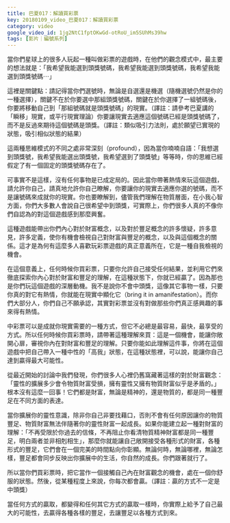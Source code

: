 ```yaml
---
title: 巴夏017：解讀買彩票
key: 20180109_video_巴夏017：解讀買彩票
category: video
google_video_id: 1jg2NtC1fptOKwGd-otRoU_im5SUhMs39hw
tags: [影片｜編號系列]
---
```


當你們星球上的很多人玩起一種叫做彩票的遊戲時，在他們的觀念模式中，最主要的想法就是：「我希望我能選到頭獎號碼，我希望我能選到頭獎號碼，我希望我能選到頭獎號碼⋯」

這裡是關鍵點：請記得當你們選號時，無論是自選還是機選（隨機選號仍然是你的一種選擇），關鍵不在於你要選中那組頭獎號碼，關鍵在於你選擇了一組號碼後，你要將移動自己到「那組號碼就是頭獎號碼」的現實。（譯註：請參考巴夏講的「瞬移」現實，或平行現實理論）你要讓現實去適應這個號碼已經是頭獎號碼了，而不是反過來期待這個號碼是頭獎。（譯註：類似吸引力法則，處於願望已實現的狀態，吸引相似狀態的結果）

這兩種思維模式的不同之處非常深刻（profound），因為當你喃喃自語：「我想選到頭獎號，我希望我能選出頭獎號，我希望選到了頭獎號」等等時，你的思維已經假定了有一個固定的頭獎號碼存在了。

可事實不是這樣，沒有任何事物是已成定局的。因此當你帶著熱情來玩這個遊戲，請允許你自己，請真地允許你自己瞭解，你要讓你的現實去適應你選的號碼，而不是讓號碼來成就你的現實。你也要瞭解到，儘管我們理解在物質層面，在小我心智方面，你們大多數人會說自己很希望中到頭獎，可實際上，你們很多人真的不像你們自認為的對這個遊戲感到那麼興奮。

這種遊戲能帶出你們內心對於財富概念，以及對於豐足概念的許多懷疑，許多意見，許多定義，使你有機會檢視自己對財富與豐足的概念，以及與這個概念的關係。這才是為何有這麼多人喜歡玩彩票遊戲的真正意義所在，它是一種自我檢視的機會。

在這個意義上，任何時候你買彩票，只要你允許自己接受任何結果，並利用它們來徹底探索你內心對於財富和豐足的理解，在這種狀態下，你就已經贏了。因為那也是你們玩這個遊戲的深層動機。我不是說你不會中頭獎，這像其它事物一樣，只要你真的對它有熱情，你就能在現實中顯化它（bring it in amanifestation）。而你們大部分人，你們自己不願承認，其實對彩票並沒有對做那些你們真正感興趣的事來得有熱情。

中彩票可以是成就你現實需要的一種方式，但它不必總是最容易，最快，最享受的方式。所以任何時候你買彩票時，請帶著這種理解來買：這是一個機會，能讓你敞開心扉，審視你內在對財富和豐足的理解。只要你能如此理解這件事，你將在這個遊戲中把自己帶入一種中性的「高我」狀態，在這種狀態裡，可以說，能讓你自己達到贏得最大可能性。

從最近開始的討論中我們發現，你們很多人心裡仍舊窩藏著這樣的對於財富觀念：「靈性的擴展多少會令物質財富受損，擁有靈性又擁有物質財富似乎是矛盾的。」根本沒有這麼一回事！它們都是財富，無論是精神的，還是物質的，都是同一種豐足在不同方面的表達。

當你擴展你的靈性意識，除非你自己非要找藉口，否則不會有任何原因讓你的物質豐足、物質財富無法伴隨著你的靈性財富一起成長。如果你能建立起一種對財富的理解：「不再受限於你過去的信條，不再阻止你看清物質精神財富都是同一種豐足，明白兩者並非相剋相生」，那麼你就能讓自己敞開接受各種形式的財富，各種形式的豐足，它們會在一個完美的時間點向你彰顯。無論何時，無論哪裡，無論怎樣，豐足都會同步反映出你擴展中的生活，你自然的成長。你們跟著就行了。

所以當你們買彩票時，把它當作一個接觸自己內在財富觀念的機會，處在一個你舒服的狀態。然後，從某種程度上來說，你每次都會贏。（譯註：贏的方式不一定是中頭獎）

當任何方式的贏取，都變得和任何其它方式的贏取一樣時，你實際上給予了自己最大的可能性，去贏得各種各樣的豐足，去讓豐足以各種方式到來。
